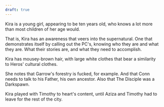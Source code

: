 ```yaml
---
draft: true
---
```

Kira is a young girl, appearing to be ten years old, who knows a lot more than most children of her age would.

That is, Kira has an awareness that veers into the supernatural. One that demonstrates itself by calling out the PC's, knowing who they are and what they are. What their stories are, and what they need to accomplish.

Kira has mousey-brown hair, with large white clothes that bear a similarity to Heros' cultural clothes.

She notes that Garrow's forestry is fucked, for example. And that Conn needs to talk to his Father, his own ancestor. Also that The Disciple was a Darkspawn.

Kira played with Timothy to heart's content, until Aziza and Timothy had to leave for the rest of the city.


